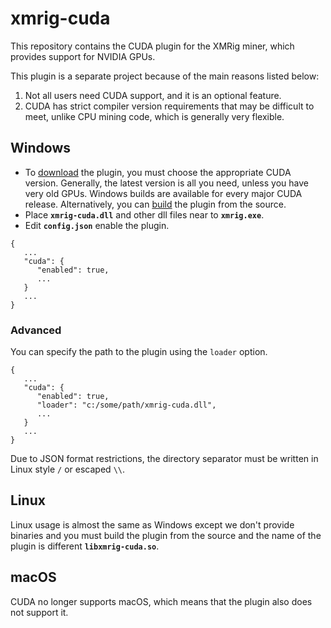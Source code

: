 # xmrig-cuda
This repository contains the CUDA plugin for the XMRig miner, which provides support for NVIDIA GPUs.

This plugin is a separate project because of the main reasons listed below:
1. Not all users need CUDA support, and it is an optional feature.
2. CUDA has strict compiler version requirements that may be difficult to meet, unlike CPU mining code, which is generally very flexible.


## Windows

* To [download](https://github.com/xmrig/xmrig-cuda/releases) the plugin, you must choose the appropriate CUDA version. Generally, the latest version is all you need, unless you have very old GPUs. Windows builds are available for every major CUDA release. Alternatively, you can [build](https://xmrig.com/docs/miner/build/windows) the plugin from the source.
* Place **`xmrig-cuda.dll`** and other dll files near to **`xmrig.exe`**.
* Edit **`config.json`** enable the plugin.
```
{
   ...
   "cuda": {
      "enabled": true,
      ...
   }
   ...
}
```
### Advanced
You can specify the path to the plugin using the `loader` option.
```
{
   ...
   "cuda": {
      "enabled": true,
      "loader": "c:/some/path/xmrig-cuda.dll",
      ...
   }
   ...
}
```
Due to JSON format restrictions, the directory separator must be written in Linux style `/` or escaped `\\`.

## Linux
Linux usage is almost the same as Windows except we don't provide binaries and you must build the plugin from the source and the name of the plugin is different **`libxmrig-cuda.so`**.

## macOS
CUDA no longer supports macOS, which means that the plugin also does not support it.
